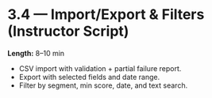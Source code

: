 # 3.4 — Import/Export & Filters (Instructor Script)

**Length:** 8–10 min

- CSV import with validation + partial failure report.
- Export with selected fields and date range.
- Filter by segment, min score, date, and text search.
